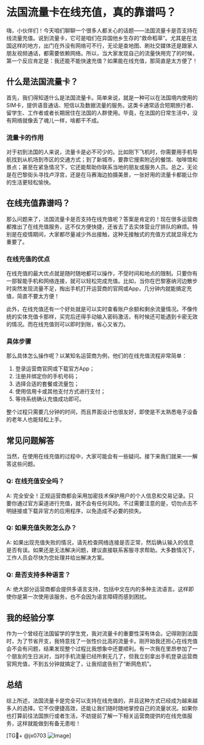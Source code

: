# 法国流量卡在线充值，真的靠谱吗？

嗨，小伙伴们！今天咱们聊聊一个很多人都关心的话题——法国流量卡是否支持在线流量充值。说到流量卡，它可是咱们在异国他乡生存的“救命稻草”。尤其是在法国这样的地方，出门在外没有网络可不行，无论是查地图、刷社交媒体还是跟家人朋友视频通话，都需要依赖网络。所以，当大家发现自己的流量快用完了的时候，第一个反应肯定是：我还能不能快速充值？如果能在线充值，那简直是太方便了！

## 什么是法国流量卡？

首先，我们得知道什么是法国流量卡。简单来说，就是一种可以在法国境内使用的SIM卡，提供语音通话、短信以及数据流量的服务。这类卡通常适合短期旅行者、留学生、工作者或者长期居住在法国的人群使用。毕竟，在法国的日常生活中，没有网络就像丢了魂儿一样，啥都干不成。

### 流量卡的作用

对于初到法国的人来说，流量卡是必不可少的。比如刚下飞机时，你需要用手机导航找到从机场到市区的交通方式；到了新城市，要靠它搜索附近的餐馆、咖啡馆和景点；甚至在紧急情况下，它还能帮助你联系当地的朋友或服务人员。总之，无论是在巴黎街头寻找卢浮宫，还是在马赛海边拍摄美景，一张好用的流量卡都能让你的生活更轻松愉快。

## 在线充值靠谱吗？

那么问题来了，法国流量卡是否支持在线充值呢？答案是肯定的！现在很多运营商都推出了在线充值服务，这不仅方便快捷，还省去了去实体营业厅排队的麻烦。特别是在疫情期间，大家都尽量减少外出接触，这种无接触式的充值方式就显得尤为重要了。

### 在线充值的优点

在线充值的最大优点就是随时随地都可以操作，不受时间和地点的限制。只要你有一部智能手机和网络连接，就可以轻松完成充值。比如，当你在巴黎塞纳河边散步时突然发现流量不足，掏出手机打开运营商的官网或App，几分钟内就能搞定充值，简直不要太方便！

此外，在线充值还有一个好处就是可以实时查看账户余额和剩余流量情况。不像传统的实体充值卡那样，买完后还得手动输入密码激活，有时候还可能遇到卡密无效的情况。而在线充值则可以即时到账，省心又省力。

### 具体步骤

那么具体怎么操作呢？以某知名运营商为例，他们的在线充值流程非常简单：

1. 登录运营商官网或下载官方App；
2. 注册并绑定你的手机号码；
3. 选择合适的套餐或流量包；
4. 使用信用卡或其他支付方式进行支付；
5. 等待系统确认充值成功即可。

整个过程只需要几分钟的时间，而且界面设计也很友好，即使是不太熟悉电子设备的老年人也能轻松上手。

## 常见问题解答

当然，在使用在线充值的过程中，大家可能会有一些疑问。接下来我们就来一一解答这些问题。

### Q: 在线充值安全吗？

A: 完全安全！正规运营商都会采用加密技术保护用户的个人信息和交易记录。只要你通过官方渠道进行充值，就不会有任何风险。不过需要注意的是，切勿点击不明链接或下载非官方的应用程序，以免造成不必要的损失。

### Q: 如果充值失败怎么办？

A: 如果出现充值失败的情况，请先检查网络连接是否正常，然后确认输入的信息是否有误。如果还是无法解决问题，建议直接联系客服寻求帮助。大多数情况下，工作人员会尽快为您处理并给出解决方案。

### Q: 是否支持多种语言？

A: 绝大部分运营商都会提供多语言支持，包括中文在内的多种主流语言。这样即使你是第一次使用该服务，也不会因为语言障碍而感到困扰。

## 我的经验分享

作为一个曾经在法国留学的学生党，我对流量卡的重要性深有体会。记得刚到法国时，为了节省开支，我特意找了一张性价比高的流量卡。刚开始我还担心在线充值会不会有问题，结果发现整个过程比我想象中还要顺利。有一次我在里昂参加了一个朋友的生日派对，当时手机流量已经所剩无几了，但我立刻拿出手机登录运营商官网充值，不到五分钟就搞定了，让我彻底告别了“断网危机”。

## 总结

综上所述，法国流量卡是完全可以支持在线充值的，并且这种方式已经成为越来越多人的选择。它不仅便捷高效，还能让我们随时随地掌控自己的流量状况。如果你也打算前往法国旅行或者生活，不妨提前了解一下相关运营商提供的在线充值服务，这样就能做到有备无患啦！

[TG💪+ @jx0703 ![Image](https://github.com/user-attachments/assets/dbca1d08-cadb-493c-b0ec-ad6f7a83f270)]